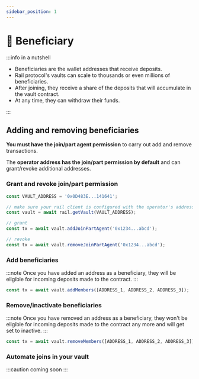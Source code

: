 ```yaml
---
sidebar_position: 1
---
```


# 🤑 Beneficiary

:::info in a nutshell

- Beneficiaries are the wallet addresses that receive deposits.
- Rail protocol's vaults can scale to thousands or even millions of beneficiaries.
- After joining, they receive a share of the deposits that will accumulate in the vault contract.
- At any time, they can withdraw their funds.

:::

## Adding and removing beneficiaries

**You must have the join/part agent permission** to carry out add and remove transactions.

The **operator address has the join/part permission by default** and can grant/revoke additional addresses.

### Grant and revoke join/part permission

```ts
const VAULT_ADDRESS = '0x0D483E...141641';

// make sure your rail client is configured with the operator's address
const vault = await rail.getVault(VAULT_ADDRESS);

// grant
const tx = await vault.addJoinPartAgent('0x1234...abcd');

// revoke
const tx = await vault.removeJoinPartAgent('0x1234...abcd');
```

### Add beneficiaries

:::note
Once you have added an address as a beneficiary, they will be eligible for incoming deposits made to the contract.
:::

```ts
const tx = await vault.addMembers([ADDRESS_1, ADDRESS_2, ADDRESS_3]);
```

### Remove/inactivate beneficiaries

:::note
Once you have removed an address as a beneficiary, they won't be eligible for incoming deposits made to the contract any more and will get set to inactive.
:::

```ts
const tx = await vault.removeMembers([ADDRESS_1, ADDRESS_2, ADDRESS_3]);
```

### Automate joins in your vault

:::caution coming soon
:::
